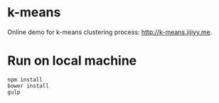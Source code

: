 # k-means
Online demo for k-means clustering process: http://k-means.jijiyy.me.

# Run on local machine
```
npm install
bower install
gulp
```